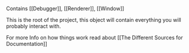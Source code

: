 Contains [[Debugger]], [[Renderer]], [[Window]]

This is the root of the project, this object will contain everything you will probably interact with.

For more Info on how things work read about [[The Different Sources for Documentation]]